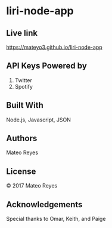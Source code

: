 # liri-node-app

## Live link
https://mateyo3.github.io/liri-node-app

## API Keys Powered by 
1. Twitter
2. Spotify

## Built With
Node.js, Javascript, JSON

## Authors
Mateo Reyes

## License
&copy; 2017 Mateo Reyes

## Acknowledgements
Special thanks to Omar, Keith, and Paige